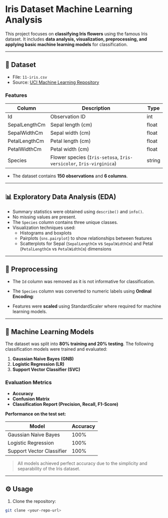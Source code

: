 # Iris Dataset Machine Learning Analysis

This project focuses on **classifying Iris flowers** using the famous Iris dataset. It includes **data analysis, visualization, preprocessing, and applying basic machine learning models** for classification.

---

## 📂 Dataset

- File: `11-iris.csv`  
- Source: [UCI Machine Learning Repository](https://archive.ics.uci.edu/ml/datasets/iris)  

### Features

| Column         | Description                                      | Type     |
|----------------|--------------------------------------------------|---------|
| Id             | Observation ID                                   | int     |
| SepalLengthCm  | Sepal length (cm)                                | float   |
| SepalWidthCm   | Sepal width (cm)                                 | float   |
| PetalLengthCm  | Petal length (cm)                                | float   |
| PetalWidthCm   | Petal width (cm)                                 | float   |
| Species        | Flower species (`Iris-setosa`, `Iris-versicolor`, `Iris-virginica`) | string |

- The dataset contains **150 observations** and **6 columns**.

---

## 📊 Exploratory Data Analysis (EDA)

- Summary statistics were obtained using `describe()` and `info()`.  
- No missing values are present.  
- The `Species` column contains three unique classes.  
- Visualization techniques used:
  - Histograms and boxplots
  - Pairplots (`sns.pairplot`) to show relationships between features
  - Scatterplots for Sepal (`SepalLengthCm` vs `SepalWidthCm`) and Petal (`PetalLengthCm` vs `PetalWidthCm`) dimensions

---

## 🔢 Preprocessing

- The `Id` column was removed as it is not informative for classification.  
- The `Species` column was converted to numeric labels using **Ordinal Encoding**:  

- Features were **scaled** using StandardScaler where required for machine learning models.

---

## 🤖 Machine Learning Models

The dataset was split into **80% training and 20% testing**. The following classification models were trained and evaluated:

1. **Gaussian Naive Bayes (GNB)**  
2. **Logistic Regression (LR)**  
3. **Support Vector Classifier (SVC)**  

### Evaluation Metrics

- **Accuracy**
- **Confusion Matrix**
- **Classification Report (Precision, Recall, F1-Score)**

**Performance on the test set:**

| Model                     | Accuracy |
|----------------------------|---------|
| Gaussian Naive Bayes       | 100%    |
| Logistic Regression        | 100%    |
| Support Vector Classifier  | 100%    |

> All models achieved perfect accuracy due to the simplicity and separability of the Iris dataset.

---

## ⚙️ Usage

1. Clone the repository:
```bash
git clone <your-repo-url>
